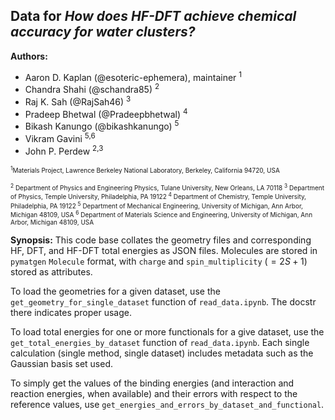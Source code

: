 ## Data for *How does HF-DFT achieve chemical accuracy for water clusters?*

**Authors:**
- Aaron D. Kaplan (@esoteric-ephemera), maintainer <sup>1</sup>
- Chandra Shahi (@schandra85) <sup>2</sup>
- Raj K. Sah (@RajSah46) <sup>3</sup>
- Pradeep Bhetwal (@Pradeepbhetwal) <sup>4</sup>
- Bikash Kanungo (@bikashkanungo) <sup>5</sup>
- Vikram Gavini <sup>5,6</sup>
- John P. Perdew <sup>2,3</sup>

<font size = "1">
<sup>1</sup>Materials Project, Lawrence Berkeley National Laboratory, Berkeley, California 94720, USA

<sup>2</sup> Department of Physics and Engineering Physics, Tulane University, New Orleans, LA 70118
<sup>3</sup> Department of Physics, Temple University, Philadelphia, PA 19122
<sup>4</sup> Department of Chemistry, Temple University, Philadelphia, PA 19122
<sup>5</sup> Department of Mechanical Engineering, University of Michigan, Ann Arbor, Michigan 48109, USA
<sup>6</sup> Department of Materials Science and Engineering, University of Michigan, Ann Arbor, Michigan 48109, USA
</font>

**Synopsis:**
This code base collates the geometry files and corresponding HF, DFT, and HF-DFT total energies as JSON files.
Molecules are stored in `pymatgen` `Molecule` format, with `charge` and `spin_multiplicity` ($=2S + 1$) stored as attributes.

To load the geometries for a given dataset, use the `get_geometry_for_single_dataset` function of `read_data.ipynb`.
The docstr there indicates proper usage.

To load total energies for one or more functionals for a give dataset, use the `get_total_energies_by_dataset` function of `read_data.ipynb`.
Each single calculation (single method, single dataset) includes metadata such as the Gaussian basis set used.

To simply get the values of the binding energies (and interaction and reaction energies, when available) and their errors with respect to the reference values, use `get_energies_and_errors_by_dataset_and_functional`.